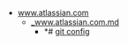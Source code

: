 - <a href = "F:\Node_projects\Node_Way\NBase\_Md\_Index\_Git.old\contaners\Learn_this\Point_learn\gitconfig\www.atlassian.com\cat.www.atlassian.com\dir.www.atlassian.com.md">www.atlassian.com</a>
    - <a href = "F:\Node_projects\Node_Way\NBase\_Md\_Index\_Git.old\contaners\Learn_this\Point_learn\gitconfig\www.atlassian.com\_www.atlassian.com.md">_www.atlassian.com.md</a>
        - *# [git config](https://www.atlassian.com/ru/git/tutorials/setting-up-a-repository/git-config)
